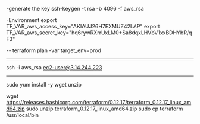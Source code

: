 -generate the key
ssh-keygen -t rsa -b 4096 -f aws_rsa

-Environment
export TF_VAR_aws_access_key="AKIAUJ26H7EXMUZ42LAP"
export TF_VAR_aws_secret_key="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"

--
terraform plan -var target_env=prod

---
ssh -i aws_rsa ec2-user@3.14.244.223


---
sudo yum install -y wget unzip

wget https://releases.hashicorp.com/terraform/0.12.17/terraform_0.12.17_linux_amd64.zip
sudo unzip terraform_0.12.17_linux_amd64.zip
sudo cp terraform /usr/local/bin
